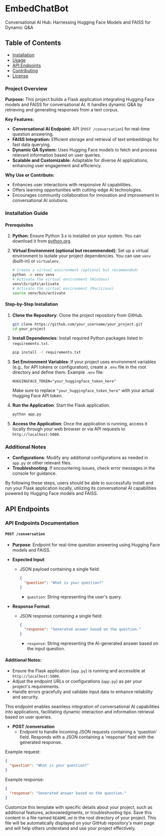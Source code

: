 
# EmbedChatBot

Conversational AI Hub: Harnessing Hugging Face Models and FAISS for Dynamic Q&A

## Table of Contents

- [Installation](#installation)
- [Usage](#usage)
- [API Endpoints](#api-endpoints)
- [Contributing](#contributing)
- [License](#license)

### Project Overview

**Purpose:** This project builds a Flask application integrating Hugging Face models and FAISS for conversational AI. It handles dynamic Q&A by retrieving and generating responses from a text corpus.

**Key Features:**
- **Conversational AI Endpoint:** API (`POST /conversation`) for real-time question answering.
- **FAISS Integration:** Efficient storage and retrieval of text embeddings for fast data querying.
- **Dynamic QA System:** Uses Hugging Face models to fetch and process relevant information based on user queries.
- **Scalable and Customizable:** Adaptable for diverse AI applications, enhancing user engagement and efficiency.

**Why Use or Contribute:**
- Enhances user interactions with responsive AI capabilities.
- Offers learning opportunities with cutting-edge AI technologies.
- Encourages community collaboration for innovation and improvement in conversational AI solutions.

### Installation Guide

#### Prerequisites

1. **Python**: Ensure Python 3.x is installed on your system. You can download it from [python.org](https://www.python.org/downloads/).

2. **Virtual Environment (optional but recommended)**: Set up a virtual environment to isolate your project dependencies. You can use `venv` (built-in) or `virtualenv`.

   ```bash
   # Create a virtual environment (optional but recommended)
   python -m venv venv
   # Activate the virtual environment (Windows)
   venv\Scripts\activate
   # Activate the virtual environment (Mac/Linux)
   source venv/bin/activate
   ```

#### Step-by-Step Installation

1. **Clone the Repository**: Clone the project repository from GitHub.

   ```bash
   git clone https://github.com/your_username/your_project.git
   cd your_project
   ```

2. **Install Dependencies**: Install required Python packages listed in `requirements.txt`.

   ```bash
   pip install -r requirements.txt
   ```

3. **Set Environment Variables**: If your project uses environment variables (e.g., for API tokens or configuration), create a `.env` file in the root directory and define them. Example `.env` file:

   ```
   HUGGINGFACE_TOKEN="your_huggingface_token_here"
   ```

   Make sure to replace `"your_huggingface_token_here"` with your actual Hugging Face API token.

4. **Run the Application**: Start the Flask application.

   ```bash
   python app.py
   ```

5. **Access the Application**: Once the application is running, access it locally through your web browser or via API requests to `http://localhost:5000`.

### Additional Notes

- **Configurations**: Modify any additional configurations as needed in `app.py` or other relevant files.
- **Troubleshooting**: If encountering issues, check error messages in the console for guidance.

By following these steps, users should be able to successfully install and run your Flask application locally, utilizing its conversational AI capabilities powered by Hugging Face models and FAISS.

## API Endpoints

### API Endpoints Documentation

#### `POST /conversation`

- **Purpose**: Endpoint for real-time question answering using Hugging Face models and FAISS.
  
- **Expected Input**:
  - JSON payload containing a single field:
    ```json
    {
      "question": "What is your question?"
    }
    ```
    - `question`: String representing the user's query.
  
- **Response Format**:
  - JSON response containing a single field:
    ```json
    {
      "response": "Generated answer based on the question."
    }
    ```
    - `response`: String representing the AI-generated answer based on the input question.



#### Additional Notes:

- Ensure the Flask application (`app.py`) is running and accessible at `http://localhost:5000`.
- Adjust the endpoint URLs or configurations (`app.py`) as per your project's requirements.
- Handle errors gracefully and validate input data to enhance reliability and security.

This endpoint enables seamless integration of conversational AI capabilities into applications, facilitating dynamic interaction and information retrieval based on user queries.

- **POST /conversation**
  - Endpoint to handle incoming JSON requests containing a 'question' field. Responds with a JSON containing a 'response' field with the generated response.

Example request:
```json
{
  "question": "What is your question?"
}
```

Example response:
```json
{
  "response": "Generated answer based on the question."
}
```


Customize this template with specific details about your project, such as additional features, acknowledgments, or troubleshooting tips. Save this content in a file named `README.md` in the root directory of your project. This file will be automatically displayed on your GitHub repository's main page and will help others understand and use your project effectively.
